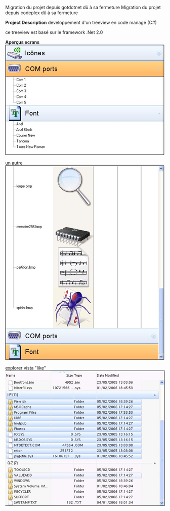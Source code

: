 Migration du projet depuis gotdotnet dû à sa fermeture
Migration du projet depuis codeplex dû à sa fermeture

**Project Description**
developpement d'un treeview en code managé (C#)

ce treeview est basé sur le framework .Net 2.0

**Aperçus ecrans**
![](Home_gtv060210_1.jpg)

un autre
![](Home_gtv060210.jpg)

explorer vista "like"
![](Home_gtv_vista.jpg)
